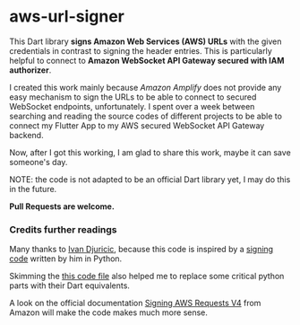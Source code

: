 # aws-url-signer
This Dart library **signs Amazon Web Services (AWS) URLs** with the given credentials in contrast to signing the header entries. This is particularly helpful to connect to **Amazon WebSocket API Gateway secured with IAM authorizer**.

I created this work mainly because *Amazon Amplify* does not provide any easy mechanism to sign the URLs to be able to connect to secured WebSocket endpoints, unfortunately. I spent over a week between searching and reading the source codes of different projects to be able to connect my Flutter App to my AWS secured WebSocket API Gateway backend.

Now, after I got this working, I am glad to share this work, maybe it can save someone's day.

NOTE: the code is not adapted to be an official Dart library yet, I may do this in the future.

**Pull Requests are welcome.**

### Credits further readings

Many thanks to [Ivan Djuricic](https://github.com/ivandjuricic), because this code is inspired by a [signing code](https://gist.github.com/ivandjuricic/eac871ad2a68fa7775baf2497252fef3) written by him in Python.

Skimming the [this code file](https://github.com/agilord/aws_client/blob/master/aws_client/lib/src/request.dart) also helped me to replace some critical python parts with their Dart equivalents.

A look on the official documentation [Signing AWS Requests V4](https://docs.aws.amazon.com/general/latest/gr/sigv4_signing.html) from Amazon will make the code makes much more sense.
